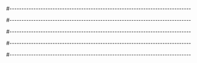 


#----------------------------------------------------------------------------



#----------------------------------------------------------------------------



#----------------------------------------------------------------------------



#----------------------------------------------------------------------------



#----------------------------------------------------------------------------